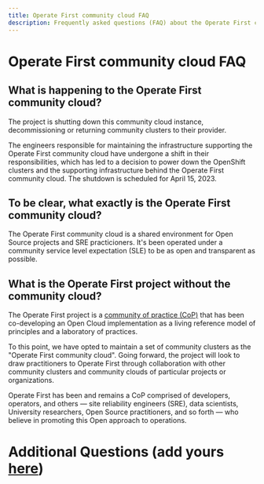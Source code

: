 ```yaml
---
title: Operate First community cloud FAQ
description: Frequently asked questions (FAQ) about the Operate First community cloud
---
```


# Operate First community cloud FAQ

## What is happening to the Operate First community cloud?

The project is shutting down this community cloud instance, decommissioning or returning community clusters to their provider.

The engineers responsible for maintaining the infrastructure supporting the Operate First community cloud have undergone a shift in their responsibilities, which has led to a decision to power down the OpenShift clusters and the supporting infrastructure behind the Operate First community cloud.
The shutdown is scheduled for April 15, 2023. 

## To be clear, what exactly **is** the Operate First community cloud?

The Operate First community cloud is a shared environment for Open Source projects and SRE practicioners.
It's been operated under a community service level expectation (SLE) to be as open and transparent as possible.

## What is the Operate First project without the community cloud?

The Operate First project is a [community of practice (CoP)](https://en.wikipedia.org/wiki/Community_of_practice) that has been co-developing an Open Cloud implementation as a living reference model of principles and a laboratory of practices.

To this point, we have opted to maintain a set of community clusters as the "Operate First community cloud".
Going forward, the project will look to draw practitioners to Operate First through collaboration with other community clusters and community clouds of particular projects or organizations.

Operate First has been and remains a CoP comprised of developers, operators, and others — site reliability engineers (SRE), data scientists, University researchers, Open Source practitioners, and so forth — who believe in promoting this Open approach to operations. 

# Additional Questions (add yours [here](https://github.com/operate-first/community/issues/new?assignees=quaid&labels=area%2Fcommunity%2C+kind%2Fdocumentation%2C+kind%2Fquestion&template=question-for-operate-first-community-cloud-faq.md&title=What+is+a+short+version+of+your+question%3F++%5Bquestion+for+FAQ%5D))

